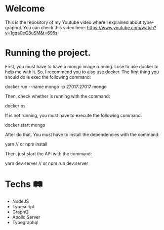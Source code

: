 # Welcome

This is the repository of my Youtube video where I explained about type-graphql.
You can check this video here: https://www.youtube.com/watch?v=1gqa0eQ8uSM&t=695s

# Running the project. 

First, you must have to have a mongo image running. I use to use docker to help me with it. So, I recommend you to also use docker.
The first thing you should do is exec the following command:

  docker run --name mongo -p 27017:27017  mongo
  
Then, check whether is running with the command:

  docker ps 
  
If is not running, you must have to execute the following command:

  docker start mongo
  
After do that. You must have to install the dependencies with the command:

  yarn
  // or npm install 
  
Then, just start the API with the command:

  yarn dev:server
  // or npm run dev:server
  
# Techs 🛤 

- NodeJS
- Typescript
- GraphQl
- Apollo Server
- Typegraphql
